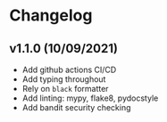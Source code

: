 # Changelog

<!--next-version-placeholder-->

## v1.1.0 (10/09/2021)

- Add github actions CI/CD
- Add typing throughout
- Rely on `black` formatter
- Add linting: mypy, flake8, pydocstyle
- Add bandit security checking

